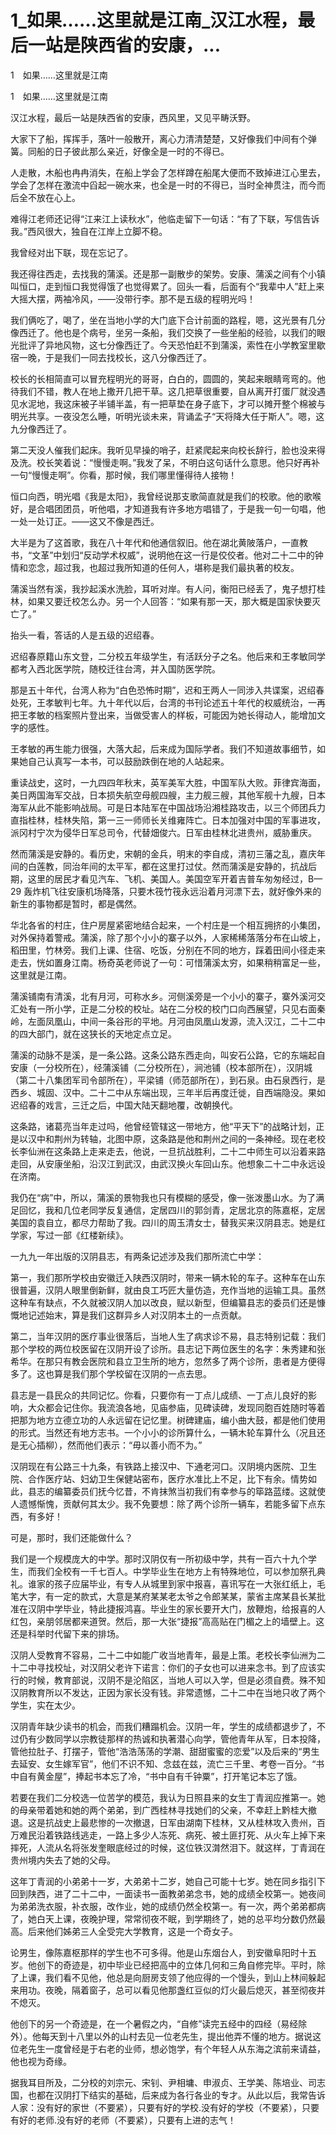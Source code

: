 # 1_如果……这里就是江南_汉江水程，最后一站是陕西省的安康，...

1　如果……这里就是江南<br/>

1　如果……这里就是江南

汉江水程，最后一站是陕西省的安康，西风里，又见平畴沃野。

大家下了船，挥挥手，落叶一般散开，离心力清清楚楚，又好像我们中间有个弹簧。同船的日子彼此那么亲近，好像全是一时的不得已。

人走散，木船也冉冉消失，在船上学会了怎样蹲在船尾大便而不致掉进江心里去，学会了怎样在激流中舀起一碗水来，也全是一时的不得已，当时全神贯注，而今而后全不放在心上。

难得江老师还记得“江来江上读秋水”，他临走留下一句话：“有了下联，写信告诉我。”西风很大，独自在江岸上立脚不稳。

我曾经对出下联，现在忘记了。

我还得往西走，去找我的蒲溪。还是那一副散步的架势。安康、蒲溪之间有个小镇叫恒口，走到恒口我觉得饿了也觉得累了。回头一看，后面有个“我辈中人”赶上来大摇大摆，两袖冷风，——没带行李。那不是五级的程明光吗！

我们俩吃了，喝了，坐在当地小学的大门底下合计前面的路程，嗯，这光景有几分像西迁了。他也是个病号，坐另一条船，我们交换了一些坐船的经验，以我们的眼光批评了异地风物，这七分像西迁了。今天恐怕赶不到蒲溪，索性在小学教室里歇宿一晚，于是我们一同去找校长，这八分像西迁了。

校长的长相简直可以冒充程明光的哥哥，白白的，圆圆的，笑起来眼睛弯弯的。他待我们不错，教人在地上撒开几把干草。这几把草很重要，自从离开打蛋厂就没遇见水泥地，我这床被子半铺半盖，有一把草垫在身子底下，才可以摊开整个棉被与明光共享。一夜没怎么睡，听明光谈未来，背诵孟子“天将降大任于斯人”。嗯，这九分像西迁了。

第二天没人催我们起床。我听见早操的哨子，赶紧爬起来向校长辞行，脸也没来得及洗。校长笑着说：“慢慢走啊。”我发了呆，不明白这句话什么意思。他只好再补一句“慢慢走啊”。你看，那时候，我们哪里懂得待人接物！

恒口向西，明光唱《我是太阳》，我曾经说那支歌简直就是我们的校歌。他的歌喉好，是合唱团团员，听他唱，才知道我有许多地方唱错了，于是我一句一句唱，他一处一处订正。——这又不像是西迁。

大半是为了这首歌，我在八十年代和他通信叙旧。他在湖北黄陂落户，一直教书，“文革”中划归“反动学术权威”，说明他在这一行是佼佼者。他对二十二中的钟情和恋念，超过我，也超过我所知道的任何人，堪称是我们最执著的校友。

蒲溪当然有溪，我抄起溪水洗脸，耳听对岸。有人问，衡阳已经丢了，鬼子想打桂林，如果又要迁校怎么办。另一个人回答：“如果有那一天，那大概是国家快要灭亡了。”

抬头一看，答话的人是五级的迟绍春。

迟绍春原籍山东文登，二分校五年级学生，有活跃分子之名。他后来和王孝敏同学都考入西北医学院，随校迁往台湾，并入国防医学院。

那是五十年代，台湾人称为“白色恐怖时期”，迟和王两人一同涉入共谍案，迟绍春处死，王孝敏判七年。九十年代以后，台湾的书刊论述五十年代的权威统治，一再把王孝敏的档案照片登出来，当做受害人的样板，可能因为她长得动人，能增加文字的感性。

王孝敏的再生能力很强，大落大起，后来成为国际学者。我们不知道故事细节，如果她自己认真写一本书，可以鼓励跌倒在地的人站起来。

重读战史，这时，一九四四年秋末，英军美军大胜，中国军队大败。菲律宾海面，美日两国海军交战，日本损失航空母舰四艘，主力舰三艘，其他军舰十九艘，日本海军从此不能影响战局。可是日本陆军在中国战场沿湘桂路攻击，以三个师团兵力直指桂林，桂林失陷，第一三一师师长关维雍阵亡。日本加强对中国的军事进攻，派冈村宁次为侵华日军总司令，代替畑俊六。日军由桂林北进贵州，威胁重庆。

然而蒲溪是安静的。看历史，宋朝的金兵，明末的李自成，清初三藩之乱，嘉庆年间的白莲教，同治年间的太平军，都在这里打过仗。然而蒲溪是安静的，抗战后期，这里的居民才看见汽车、飞机、美国人。美国空军开着吉普车匆匆经过，B—29 轰炸机飞往安康机场降落，只要木筏竹筏永远沿着月河漂下去，就好像外来的新生的事物都是暂时，都是偶然。

华北各省的村庄，住户房屋紧密地结合起来，一个村庄是一个相互拥挤的小集团，对外保持着警戒。蒲溪，除了那个小小的寨子以外，人家稀稀落落分布在山坡上，稻田里，竹林旁。我们上课、住宿、吃饭，分别在不同的地方，踩着田间小径走来走去，恍如置身江南。杨奇英老师说了一句：可惜蒲溪太穷，如果稍稍富足一些，这里就是江南。

蒲溪铺南有清溪，北有月河，可称水乡。河侧溪旁是一个小小的寨子，寨外溪河交汇处有一所小学，正是二分校的校址。站在二分校的校门口向西展望，只见右面秦岭，左面凤凰山，中间一条谷形的平地。月河由凤凰山发源，流入汉江，二十二中的四大部门，就在这狭长的天地定点立足。

蒲溪的动脉不是溪，是一条公路。这条公路东西走向，叫安石公路，它的东端起自安康（一分校所在），经蒲溪铺（二分校所在），涧池铺（校本部所在），汉阴城（第二十八集团军司令部所在），平梁铺（师范部所在），到石泉。由石泉西行，是西乡、城固、汉中。二十二中从东端出现，三年半后再度迁徙，自西端隐没。果如迟绍春的戏言，三迁之后，中国大陆天翻地覆，改朝换代。

这条路，诸葛亮当年走过吗，他曾经管辖这一带地方，他“平天下”的战略计划，正是以汉中和荆州为转轴，北图中原，这条路是他和荆州之间的一条神经。现在老校长李仙洲在这条路上走来走去，他说，一旦抗战胜利，二十二中师生可以沿着来路走回，从安康坐船，沿汉江到武汉，由武汉换火车回山东。他想象二十二中永远设在济南。

我仍在“病”中，所以，蒲溪的景物我也只有模糊的感受，像一张泼墨山水。为了满足回忆，我和几位老同学反复通信，定居四川的郭剑青，定居北京的陈嘉枢，定居美国的袁自立，都尽力帮助了我。四川的周玉清女士，替我买来汉阴县志。她是红学家，写过一部《红楼新续》。

一九九一年出版的汉阴县志，有两条记述涉及我们那所流亡中学：

第一，我们那所学校由安徽迁入陕西汉阴时，带来一辆木轮的车子。这种车在山东很普遍，汉阴人眼里倒新鲜，就由良工巧匠大量仿造，充作当地的运输工具。虽然这种车有缺点，不久就被汉阴人加以改良，赋以新型，但编纂县志的委员们还是慷慨地记述始末，算是我们这群异乡人对汉阴本土的一点贡献。

第二，当年汉阴的医疗事业很落后，当地人生了病求诊不易，县志特别记载：我们那个学校的两位校医留在汉阴开设了诊所。县志记下两位医生的名字：朱秀建和张希华。在那只有教会医院和县立卫生所的地方，忽然多了两个诊所，患者是方便得多了。这也算是我们那个学校留在汉阴的一点去思。

县志是一县民众的共同记忆。你看，只要你有一丁点儿成绩、一丁点儿良好的影响，大众都会记住你。我流浪各地，见庙参庙，见碑读碑，发现同胞百姓随时等着把那为地方立德立功的人永远留在记忆里。树碑建庙，编小曲大鼓，都是他们使用的形式。当然还有地方志书。一个小小的诊所算什么，一辆木轮车算什么（况且还是无心插柳），然而他们表示：“毋以善小而不为。”

汉阴现在有公路三十九条，有铁路上接汉中、下通老河口。汉阴境内医院、卫生院、合作医疗站、妇幼卫生保健站密布，医疗水准比上不足，比下有余。情势如此，县志的编纂委员们抚今忆昔，不肯抹煞当初我们有幸参与的筚路蓝缕。这就使人遗憾惭愧，贡献何其太少。我不免要想：除了两个诊所一辆车，若能多留下点东西，有多好！

可是，那时，我们还能做什么？

我们是一个规模庞大的中学。那时汉阴仅有一所初级中学，共有一百六十九个学生，而我们全校有一千七百人。中学毕业生在地方上有特殊地位，可以参加祭孔典礼。谁家的孩子应届毕业，有专人从城里到家中报喜，喜讯写在一大张红纸上，毛笔大字，有一定的款式，大意是某府某某老太爷之令郎某某，蒙省主席某县长某批准在汉阴中学毕业，特此捷报鸿喜。毕业生的家长要开大门，放鞭炮，给报喜的人红包，亲朋邻居都来道贺。然后，那一大张“捷报”高高贴在门楣之上的墙壁上。这还是科举时代留下来的排场。

汉阴人受教育不容易，二十二中如能广收当地青年，最是上策。老校长李仙洲为二十二中寻找校址，对汉阴父老许下诺言：你们的子女也可以进来念书。到了应该实行的时候，教育部说，汉阴不是沦陷区，当地人可以入学，但是必须自费。殊不知汉阴教育所以不发达，正因为家长没有钱。非常遗憾，二十二中在当地只收了两个学生，实在太少。

汉阴青年缺少读书的机会，而我们糟蹋机会。汉阴一年，学生的成绩都退步了，不过仍有少数同学以宗教徒那样的热诚和执著潜心向学，管他青年从军，日本投降，管他拉肚子、打摆子，管他“浩浩荡荡的学潮、甜甜蜜蜜的恋爱”以及后来的“男生去延安、女生嫁军官”，他们不识不知、念兹在兹，流亡三千里、考卷一百分。“书中自有黄金屋”，捧起书本忘了冷，“书中自有千钟粟”，打开笔记本忘了饿。

若要在我们二分校选一位苦学的模范，我认为日照县来的女生丁青润应推第一。她的母亲带着她和她的两个弟弟，到广西桂林寻找她们的父亲，不幸赶上黔桂大撤退。这是抗战史上最悲惨的一次撤退，日军由湖南下桂林，又从桂林攻入贵州，百万难民沿着铁路线逃走，一路上多少人冻死、病死、被土匪打死、从火车上掉下来摔死，人流从名将张发奎眼底经过的时候，这位铁汉潸然泪下。就这样，丁青润在贵州境内失去了她的父母。

这年丁青润的小弟弟十一岁，大弟弟十二岁，她自己可能十七岁。她在同乡指引下回到陕西，进了二十二中，一面读书一面教弟弟念书，她的成绩全校第一。她夜间为弟弟洗衣服，补衣服，改作业，她的成绩仍然全校第一。有一次，两个弟弟都病了，她白天上课，夜晚护理，常常彻夜不眠，到学期终了，她的总平均分数仍然最高。后来他们姊弟三人全受完大学教育，这是一个奇女子。

论男生，像陈嘉枢那样的学生也不可多得。他是山东烟台人，到安徽阜阳时十五岁。他创下的奇迹是，初中毕业已经把高中的立体几何和三角自修完毕。平时，除了上课，我们看不见他，他总是向厨房支领了他应得的一个馒头，到山上林间躲起来用功。夜晚，隔着窗子，总可以看见他那盏红豆似的灯火最后熄灭，甚至彻夜并不熄灭。

他创下的另一个奇迹是，在一个暑假之内，“自修”读完五经中的四经（易经除外）。他每天到十八里以外的山村去见一位老先生，提出他弄不懂的地方。据说这位老先生一度曾经是于右老的业师，想必饱学，有个年轻人从东海之滨前来请益，他也视为奇缘。

据我耳目所及，二分校的刘宗元、宋钊、尹相墉、申淑贞、王学美、陈培业、司志国，也都在汉阴打下结实的基础，后来成为各行各业的专才。从此以后，我常告诉人家：没有好的家世（不要紧），只要有好的学校.没有好的学校（不要紧），只要有好的老师.没有好的老师（不要紧），只要有上进的志气！